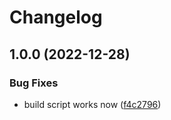 # Changelog

## 1.0.0 (2022-12-28)


### Bug Fixes

* build script works now ([f4c2796](https://github.com/tabcat/copy-deps/commit/f4c27965d0b5269aa2a5b3e6f59184c4d26a9db1))
